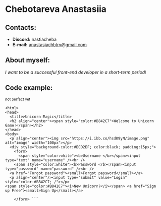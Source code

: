 # Chebotareva Anastasiia
## Contacts:
* **Discord:** nastiacheba
* **E-mail:** anastasiachbtrv@gmail.com
## About myself: 
*I want to be a successful front-end developer in a short-term period!*
## Code example:
<sub>not perfect yet </sub> 
```<!DOCTYPE html>
<html>
<head>
  <title>Unicorn Magic</title>
  <h2 align="center"><span style="color:#B842C7">Welcome to Unicorn Game!</span></h2>
</head>
<body>
  <p align="center"><img src="https://i.ibb.co/hsdK9yN/image.png" alt="image" width="100px"></p>
  <div style="background-color:#ECD2EF; color:black; padding:15px;">
    <form>
      <span style="color:white"><b>Username </b></span><input type="text" name="username" /><br />
    <span style="color:white"><b>Password </b></span><input type="password" name="password" /><br />
  <a href="Forgot password"><small>Forgot password</small></a>
  <p align="center"/><input type="submit" value="Login" style="color:#B842C7; /"></p>
<span style="color:#B842C7"><i>New Unicorn?</i></span> <a href="Sign up Free"><small>Sign Up</small></a>
      
    </form> ```
    